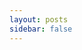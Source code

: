 ```yaml
---
layout: posts
sidebar: false
---
```


<PostsContainer title="@__title__@" description="@__description__@" next="@__next__@" prev="@__prev__@">
  <PostItem
    v-for="item, index in posts"
    :key="index"
    :title="item.title"
    :to="item.to"
    :description="item.description"
    :date="item.date"
    :tags="item.tags"
  />
</PostsContainer>

<script setup lang="ts">
import PostItem from '@/components/PostItem.vue'
import PostsContainer from '@/components/PostsContainer.vue'

const posts = @__posts__@
</script>
